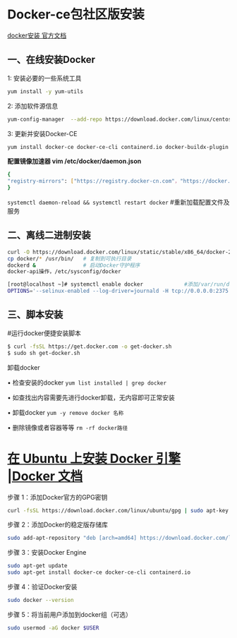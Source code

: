 # Docker-ce包社区版安装

[docker安装 官方文档](https://docs.docker.com/engine/install/ubuntu/)

## 一、在线安装Docker

1: 安装必要的一些系统工具	

```sh
yum install -y yum-utils
```

2: 添加软件源信息

```sh
yum-config-manager  --add-repo https://download.docker.com/linux/centos/docker-ce.repo
```

3: 更新并安装Docker-CE

```sh
yum install docker-ce docker-ce-cli containerd.io docker-buildx-plugin docker-compose-plugin -y
```

**配置镜像加速器 vim /etc/docker/daemon.json**

```sh
{
"registry-mirrors": ["https://registry.docker-cn.com"，"https://docker.mirrors.ustc.edu.cn"]
}
```

`systemctl daemon-reload && systemctl restart docker`	#重新加载配置文件及服务

## **二、离线二进制安装**

```sh
curl -O https://download.docker.com/linux/static/stable/x86_64/docker-20.10.8.tgz
cp docker/* /usr/bin/   # 复制到可执行目录
dockerd &  				# 启动Docker守护程序
docker-api操作，/etc/sysconfig/docker

[root@localhost ~]# systemctl enable docker				#添加/var/run/docker.sock文件
OPTIONS='--selinux-enabled --log-driver=journald -H tcp://0.0.0.0:2375 -H unix:///var/run/docker.sock' #添加api接口
```

## **三、脚本安装**

#运行docker便捷安装脚本

```sh
$ curl -fsSL https://get.docker.com -o get-docker.sh
$ sudo sh get-docker.sh
```

卸载docker

•  检查安装的docker			`yum list installed | grep docker`

•  如查找出内容需要先进行docker卸载，无内容即可正常安装

•  卸载docker				   `yum -y remove docker 名称`

•  删除镜像或者容器等等		`rm -rf docker路径`



# [在 Ubuntu 上安装 Docker 引擎 |Docker 文档](https://docs.docker.com/engine/install/ubuntu/#prerequisites)

步骤 1：添加Docker官方的GPG密钥

```bash
curl -fsSL https://download.docker.com/linux/ubuntu/gpg | sudo apt-key add -
```

步骤 2：添加Docker的稳定版存储库

```bash
sudo add-apt-repository "deb [arch=amd64] https://download.docker.com/linux/ubuntu $(lsb_release -cs) stable"
```

步骤 3：安装Docker Engine

```bash
sudo apt-get update
sudo apt-get install docker-ce docker-ce-cli containerd.io
```

步骤 4：验证Docker安装

```bash
sudo docker --version
```

步骤 5：将当前用户添加到docker组（可选）

```bash
sudo usermod -aG docker $USER
```

